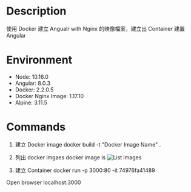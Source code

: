 # Description 
使用 Docker 建立 Angualr with Nginx 的映像檔案，建立出 Container 建置 Angular 

# Environment 
- Node: 10.16.0
- Angular: 8.0.3
- Docker: 2.2.0.5 
- Docker Nginx Image: 1.17.10
- Alpine: 3.11.5

# Commands 

1.  建立 Docker image 
docker build -t "Docker Image Name" .

2. 列出 docker imgaes 
docker image ls 
![List images](https://imgur.com/cmlinO5.jpg)

3.  建立 Container
docker run -p 3000:80 -it 74976fa41489

Open browser localhost:3000 

